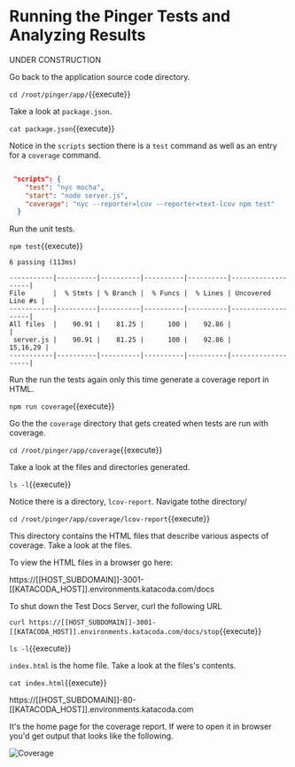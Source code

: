 # Running the Pinger Tests and Analyzing Results

UNDER CONSTRUCTION

Go back to the application source code directory.

`cd /root/pinger/app/`{{execute}}

Take a look at `package.json`.

`cat package.json`{{execute}}

Notice in the `scripts` section there is a `test` command as
well as an entry for a `coverage` command.

```json

 "scripts": {
    "test": "nyc mocha",
    "start": "node server.js",
    "coverage": "nyc --reporter=lcov --reporter=text-lcov npm test"
  }
```

Run the unit tests.

`npm test`{{execute}}

```text
6 passing (113ms)

-----------|----------|----------|----------|----------|-------------------|
File       |  % Stmts | % Branch |  % Funcs |  % Lines | Uncovered Line #s |
-----------|----------|----------|----------|----------|-------------------|
All files  |    90.91 |    81.25 |      100 |    92.86 |                   |
 server.js |    90.91 |    81.25 |      100 |    92.86 |          15,16,29 |
-----------|----------|----------|----------|----------|-------------------|
```

Run the run the tests again only this time generate a coverage report in HTML.

`npm run coverage`{{execute}}

Go the the `coverage` directory that gets created when tests are run with coverage.

`cd /root/pinger/app/coverage`{{execute}}

Take a look at the files and directories generated.

`ls -l`{{execute}}

Notice there is a directory, `lcov-report`. Navigate tothe directory/

`cd /root/pinger/app/coverage/lcov-report`{{execute}}

This directory contains the HTML files that describe various aspects of coverage. Take a look at the
files.

To view the HTML files in a browser go here:

https://[[HOST_SUBDOMAIN]]-3001-[[KATACODA_HOST]].environments.katacoda.com/docs

To shut down the Test Docs Server, curl the following URL

`curl https://[[HOST_SUBDOMAIN]]-3001-[[KATACODA_HOST]].environments.katacoda.com/docs/stop`{{execute}}

`ls -l`{{execute}}

`index.html` is the home file. Take a look at the files's contents.

`cat index.html`{{execute}}

https://[[HOST_SUBDOMAIN]]-80-[[KATACODA_HOST]].environments.katacoda.com

It's the home page for the coverage report. If were to open it in browser you'd get output
that looks like the following.

![Coverage](https://raw.githubusercontent.com/reselbob/katacoda-scenarios/master/using-istanbul-nyc/images/coverage.png)


